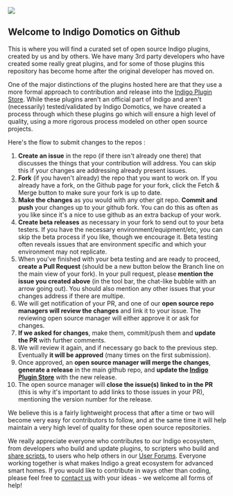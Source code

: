 ![](https://static.indigodomo.com/www/images/wordmark.png)



## Welcome to Indigo Domotics on Github

This is where you will find a curated set of open source Indigo plugins, created by us and by others. We have many 3rd party developers who have created some really great plugins, and for some of those plugins this repository has become home after the original developer has moved on. 

One of the major distinctions of the plugins hosted here are that they use a  more formal approach to contribution and release into the [Indigo Plugin Store](https://www.indigodomo.com/pluginstore/). While these plugins aren't an official part of Indigo and aren't (necessarily) tested/validated by Indigo Domotics, we have created a process through which these plugins go which will ensure a high level of quality, using a more rigorous process modeled on other open source projects.

Here's the flow to submit changes to the repos :

1. **Create an issue** in the repo (if there isn't already one there) that discusses the things that your contribution will address. You can skip this if your changes are addressing already present issues.
2. **Fork** (if you haven't already) the repo that you want to work on. If you already have a fork, on the Github page for your fork, click the Fetch & Merge button to make sure your fork is up to date.
3. **Make the changes** as you would with any other git repo. **Commit and push** your changes up to your github fork. You can do this as often as you like since it's a nice to use github as an extra backup of your work.
4. **Create beta releases** as necessary in your fork to send out to your beta testers. If you have the necessary environment/equipment/etc, you can skip the beta process if you like, though we  encourage it. Beta testing often reveals issues that are environment specific and which your environment may not replicate.
5. When you've finished with your beta testing and are ready to proceed, **create a Pull Request** (should be a new button below the Branch line on the main view of your fork). In your pull request, please **mention the issue you created above** (in the tool bar, the chat-like bubble with an arrow going out). You should also mention any other issues that your changes address if there are multipe.
6. We will get notification of your PR, and one of our **open source repo managers will review the changes** and link it to your issue. The reviewing open source manager will either approve it or ask for changes.
7. **If we asked for changes**, make them, commit/push them and **update the PR** with further comments.
8. We will review it again, and if necessary go back to the previous step. Eventually **it will be approved** (many times on the first submission).
9. Once approved, an **open source manager will merge the changes**, **generate a release** in the main github repo, and **update the [Indigo Plugin Store](https://www.indigodomo.com/pluginstore/)** with the new release.
10. The open source manager will **close the issue(s) linked to in the PR** (this is why it's important to add links to those issues in your PR), mentioning the version number for the release.

We believe this is a fairly lightweight process that after a time or two will become very easy for contributors to follow, and at the same time it will help maintain a very high level of quality for these open source repositories.

We really appreciate everyone who contributes to our Indigo ecosystem, from developers who build and update plugins, to scripters who build and [share scripts](https://www.indigodomo.com/library/), to users who help others in our [User Forums](https://forums.indigodomo.com). Everyone working together is what makes Indigo a great ecosystem for advanced smart homes. If you would like to contribute in ways other than coding, please feel free to [contact us](https://www.indigodomo.com/contact) with your ideas - we welcome all forms of help!